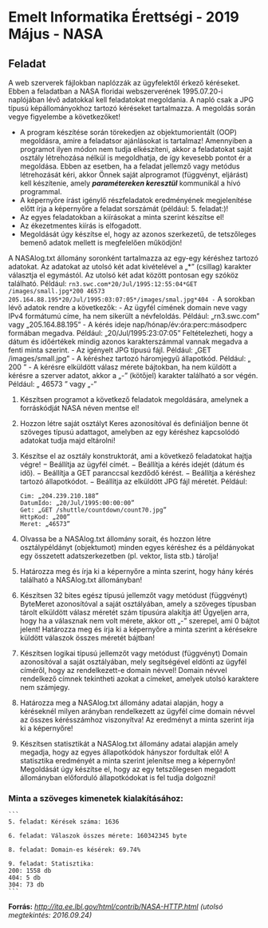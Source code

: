 # Emelt Informatika Érettségi - 2019 Május - NASA

## Feladat

A web szerverek fájlokban naplózzák az ügyfelektől érkező kéréseket. Ebben a feladatban a NASA floridai webszerverének 1995.07.20-i naplójában lévő adatokkal kell feladatokat megoldania. A napló csak a JPG típusú képállományokhoz tartozó kéréseket tartalmazza. A megoldás során vegye figyelembe a következőket!
- A program készítése során törekedjen az objektumorientált (OOP) megoldásra, amire a feladatsor ajánlásokat is tartalmaz! Amennyiben a programot ilyen módon nem tudja elkészíteni, akkor a feladatokat saját osztály létrehozása nélkül is megoldhatja, de így kevesebb pontot ér a megoldása. Ebben az esetben, ha a feladat jellemző vagy metódus létrehozását kéri, akkor Önnek saját alprogramot (függvényt, eljárást) kell készítenie, amely **_paramétereken keresztül_** kommunikál a hívó programmal.
- A képernyőre írást igénylő részfeladatok eredményének megjelenítése előtt írja a képernyőre a feladat sorszámát (például: 5. feladat:)!
- Az egyes feladatokban a kiírásokat a minta szerint készítse el!
- Az ékezetmentes kiírás is elfogadott.
- Megoldását úgy készítse el, hogy az azonos szerkezetű, de tetszőleges bemenő adatok mellett is megfelelően működjön!

A NASAlog.txt állomány soronként tartalmazza az egy-egy kéréshez tartozó adatokat. Az adatokat az utolsó két adat kivételével a „*” (csillag) karakter választja el egymástól. Az utolsó két adat között pontosan egy szóköz található. Például:
	```
	rn3.swc.com*20/Jul/1995:12:55:04*GET /images/small.jpg*200 46573
	205.164.88.195*20/Jul/1995:03:07:05*/images/smal.jpg*404 -
	```
A sorokban lévő adatok rendre a következők:
	- Az ügyfél címének domain neve vagy IPv4 formátumú címe, ha nem sikerült a névfeloldás. Például: „rn3.swc.com” vagy „205.164.88.195”
	- A kérés ideje nap/hónap/év:óra:perc:másodperc formában megadva.
	Például: „20/Jul/1995:23:07:05”
	Feltételezheti, hogy a dátum és időértékek mindig azonos karakterszámmal vannak megadva a fenti minta szerint.
	- Az igényelt JPG típusú fájl. Például: „GET /images/small.jpg”
	- A kéréshez tartozó háromjegyű állapotkód. Például: „ 200 ”
	- A kérésre elküldött válasz mérete bájtokban, ha nem küldött a kérésre a szerver adatot, akkor a „-” (kötőjel) karakter található a sor végén. Például: „ 46573 ” vagy „-”

1. Készítsen programot a következő feladatok megoldására, amelynek a forráskódját NASA néven mentse el!

2. Hozzon létre saját osztályt Keres azonosítóval és definiáljon benne öt szöveges típusú adattagot, amelyben az egy kéréshez kapcsolódó adatokat tudja majd eltárolni!

3. Készítse el az osztály konstruktorát, ami a következő feladatokat hajtja végre!
	− Beállítja az ügyfél címét.
	− Beállítja a kérés idejét (dátum és idő).
	− Beállítja a GET paranccsal kezdődő kérést.
	− Beállítja a kéréshez tartozó állapotkódot.
	− Beállítja az elküldött JPG fájl méretét.
Például:
	```
	Cim: „204.239.210.188”
	DatumIdo: „20/Jul/1995:00:00:00”
	Get: „GET /shuttle/countdown/count70.jpg”
	HttpKod: „200”
	Meret: „46573”
	```

4. Olvassa be a NASAlog.txt állomány sorait, és hozzon létre osztálypéldányt (objektumot) minden egyes kéréshez és a példányokat egy összetett adatszerkezetben (pl. vektor, lista stb.) tárolja!

5. Határozza meg és írja ki a képernyőre a minta szerint, hogy hány kérés található a NASAlog.txt állományban!

6. Készítsen 32 bites egész típusú jellemzőt vagy metódust (függvényt) ByteMeret azonosítóval a saját osztályában, amely a szöveges típusban tárolt elküldött válasz méretét szám típusúra alakítja át! Ügyeljen arra, hogy ha a válasznak nem volt mérete, akkor ott „-” szerepel, ami 0 bájtot jelent! Határozza meg és írja ki a képernyőre a minta szerint a kérésekre küldött válaszok összes méretét bájtban!

7. Készítsen logikai típusú jellemzőt vagy metódust (függvényt) Domain azonosítóval a saját osztályában, mely segítségével eldönti az ügyfél címéről, hogy az rendelkezett-e domain névvel! Domain névvel rendelkező címnek tekintheti azokat a címeket, amelyek utolsó karaktere nem számjegy.

8. Határozza meg a NASAlog.txt állomány adatai alapján, hogy a kéréseknél milyen arányban rendelkezett az ügyfél címe domain névvel az összes kérésszámhoz viszonyítva! Az eredményt a minta szerint írja ki a képernyőre!

9. Készítsen statisztikát a NASAlog.txt állomány adatai alapján amely megadja, hogy az egyes állapotkódok hányszor fordultak elő! A statisztika eredményét a minta szerint jelenítse meg a képernyőn! Megoldását úgy készítse el, hogy az egy tetszőlegesen megadott állományban előforduló állapotkódokat is fel tudja dolgozni!

### Minta a szöveges kimenetek kialakításához:
	```
	5. feladat: Kérések száma: 1636

	6. feladat: Válaszok összes mérete: 160342345 byte

	8. feladat: Domain-es késérek: 69.74%

	9. feladat: Statisztika:
	200: 1558 db
	404: 5 db
	304: 73 db
	```
	
**Forrás:**
_http://ita.ee.lbl.gov/html/contrib/NASA-HTTP.html (utolsó megtekintés: 2016.09.24)_


